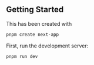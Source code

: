 ## Getting Started

This has been created with

```bash
pnpm create next-app
```

First, run the development server:

```bash
pnpm run dev
```
